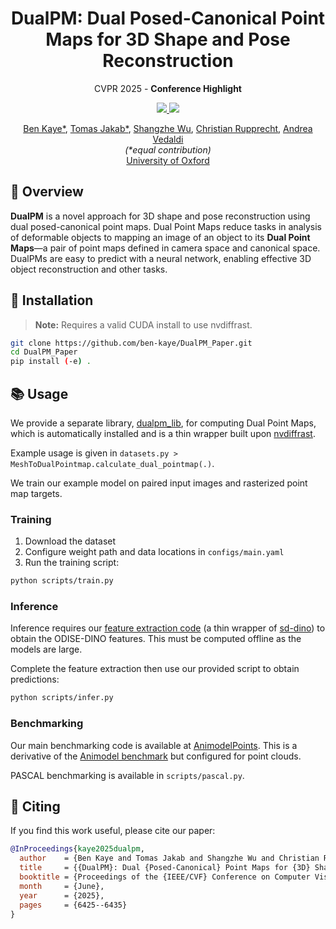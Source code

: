<div align="center">
  <h1>DualPM: Dual Posed-Canonical Point Maps for 3D Shape and Pose Reconstruction</h1>
  
  <p align="center">CVPR 2025 - <strong>Conference Highlight</strong></p>
  
  <a href="https://dualpm.github.io">
    <img src="https://img.shields.io/badge/%F0%9F%8F%A0%20Project%20Page-gray.svg">
  </a>
  <a href="https://arxiv.org/abs/2412.04464">
    <img src="https://img.shields.io/badge/%F0%9F%93%84%20arXiv-2412.04464-B31B1B.svg">
  </a>
  
  <br>

  [Ben Kaye*](https://dualpm.github.io), [Tomas Jakab*](https://www.robots.ox.ac.uk/~tomj/), [Shangzhe Wu](https://elliottwu.com), [Christian Rupprecht](https://chrirupp.github.io), [Andrea Vedaldi](https://www.robots.ox.ac.uk/~vedaldi/)
  <br>
  <em>(*equal contribution)</em>
  <br>
  [University of Oxford](https://www.robots.ox.ac.uk/~vgg/)
</div>

## 📖 Overview

**DualPM** is a novel approach for 3D shape and pose reconstruction using dual posed-canonical point maps. Dual Point Maps reduce tasks in analysis of deformable objects to mapping an image of an object to its **Dual Point Maps**—a pair of point maps defined in camera space and canonical space. DualPMs are easy to predict with a neural network, enabling effective 3D object reconstruction and other tasks.

## 🚀 Installation

> **Note:** Requires a valid CUDA install to use nvdiffrast.

```bash
git clone https://github.com/ben-kaye/DualPM_Paper.git
cd DualPM_Paper
pip install (-e) .
```

## 📚 Usage

We provide a separate library, [dualpm_lib](https://github.com/ben-kaye/dualpm_lib), for computing Dual Point Maps, which is automatically installed and is a thin wrapper built upon [nvdiffrast](https://github.com/NVlabs/nvdiffrast).

Example usage is given in `datasets.py > MeshToDualPointmap.calculate_dual_pointmap(.)`.

We train our example model on paired input images and rasterized point map targets.

### Training

1. Download the dataset
2. Configure weight path and data locations in `configs/main.yaml`
3. Run the training script:

```bash
python scripts/train.py
```

### Inference

Inference requires our [feature extraction code](https://github.com/ben-kaye/dpm-extractor2/tree/py39) (a thin wrapper of [sd-dino](https://github.com/Junyi42/sd-dino)) to obtain the ODISE-DINO features. This must be computed offline as the models are large.

Complete the feature extraction then use our provided script to obtain predictions:

```bash
python scripts/infer.py
```

### Benchmarking

Our main benchmarking code is available at [AnimodelPoints](https://github.com/DualPM/AnimodelPoints). This is a derivative of the [Animodel benchmark](https://github.com/tomasjakab/animodel) but configured for point clouds.

PASCAL benchmarking is available in `scripts/pascal.py`.

## 📄 Citing

If you find this work useful, please cite our paper:

```bibtex
@InProceedings{kaye2025dualpm,
  author    = {Ben Kaye and Tomas Jakab and Shangzhe Wu and Christian Rupprecht and Andrea Vedaldi},
  title     = {{DualPM}: Dual {Posed-Canonical} Point Maps for {3D} Shape and Pose Reconstruction},
  booktitle = {Proceedings of the {IEEE/CVF} Conference on Computer Vision and Pattern Recognition ({CVPR})},
  month     = {June},
  year      = {2025},
  pages     = {6425--6435}
}
```
